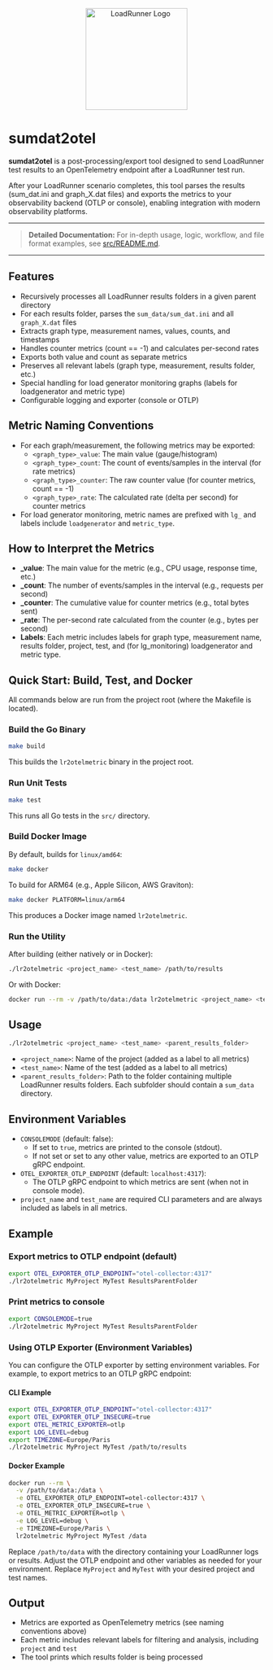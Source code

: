<!-- LoadRunner Logo -->
<p align="center">
  <img src="https://upload.wikimedia.org/wikipedia/commons/2/2e/Micro_Focus_LoadRunner_Logo.png" alt="LoadRunner Logo" width="200"/>
</p>

# sumdat2otel

**sumdat2otel** is a post-processing/export tool designed to send LoadRunner test results to an OpenTelemetry endpoint after a LoadRunner test run.

After your LoadRunner scenario completes, this tool parses the results (sum_dat.ini and graph_X.dat files) and exports the metrics to your observability backend (OTLP or console), enabling integration with modern observability platforms.

---

> **Detailed Documentation:**
> For in-depth usage, logic, workflow, and file format examples, see [src/README.md](src/README.md).

---

## Features
- Recursively processes all LoadRunner results folders in a given parent directory
- For each results folder, parses the `sum_data/sum_dat.ini` and all `graph_X.dat` files
- Extracts graph type, measurement names, values, counts, and timestamps
- Handles counter metrics (count == -1) and calculates per-second rates
- Exports both value and count as separate metrics
- Preserves all relevant labels (graph type, measurement, results folder, etc.)
- Special handling for load generator monitoring graphs (labels for loadgenerator and metric type)
- Configurable logging and exporter (console or OTLP)

## Metric Naming Conventions
- For each graph/measurement, the following metrics may be exported:
  - `<graph_type>_value`: The main value (gauge/histogram)
  - `<graph_type>_count`: The count of events/samples in the interval (for rate metrics)
  - `<graph_type>_counter`: The raw counter value (for counter metrics, count == -1)
  - `<graph_type>_rate`: The calculated rate (delta per second) for counter metrics
- For load generator monitoring, metric names are prefixed with `lg_` and labels include `loadgenerator` and `metric_type`.

## How to Interpret the Metrics
- **_value**: The main value for the metric (e.g., CPU usage, response time, etc.)
- **_count**: The number of events/samples in the interval (e.g., requests per second)
- **_counter**: The cumulative value for counter metrics (e.g., total bytes sent)
- **_rate**: The per-second rate calculated from the counter (e.g., bytes per second)
- **Labels**: Each metric includes labels for graph type, measurement name, results folder, project, test, and (for lg_monitoring) loadgenerator and metric type.

## Quick Start: Build, Test, and Docker

All commands below are run from the project root (where the Makefile is located).

### Build the Go Binary

```sh
make build
```
This builds the `lr2otelmetric` binary in the project root.

### Run Unit Tests

```sh
make test
```
This runs all Go tests in the `src/` directory.

### Build Docker Image

By default, builds for `linux/amd64`:
```sh
make docker
```

To build for ARM64 (e.g., Apple Silicon, AWS Graviton):
```sh
make docker PLATFORM=linux/arm64
```

This produces a Docker image named `lr2otelmetric`.

### Run the Utility

After building (either natively or in Docker):

```sh
./lr2otelmetric <project_name> <test_name> /path/to/results
```

Or with Docker:
```sh
docker run --rm -v /path/to/data:/data lr2otelmetric <project_name> <test_name> /data
```

## Usage

```sh
./lr2otelmetric <project_name> <test_name> <parent_results_folder>
```
- `<project_name>`: Name of the project (added as a label to all metrics)
- `<test_name>`: Name of the test (added as a label to all metrics)
- `<parent_results_folder>`: Path to the folder containing multiple LoadRunner results folders. Each subfolder should contain a `sum_data` directory.

## Environment Variables

- `CONSOLEMODE` (default: false):
  - If set to `true`, metrics are printed to the console (stdout).
  - If not set or set to any other value, metrics are exported to an OTLP gRPC endpoint.
- `OTEL_EXPORTER_OTLP_ENDPOINT` (default: `localhost:4317`):
  - The OTLP gRPC endpoint to which metrics are sent (when not in console mode).
- `project_name` and `test_name` are required CLI parameters and are always included as labels in all metrics.

## Example

### Export metrics to OTLP endpoint (default)
```sh
export OTEL_EXPORTER_OTLP_ENDPOINT="otel-collector:4317"
./lr2otelmetric MyProject MyTest ResultsParentFolder
```

### Print metrics to console
```sh
export CONSOLEMODE=true
./lr2otelmetric MyProject MyTest ResultsParentFolder
```

### Using OTLP Exporter (Environment Variables)

You can configure the OTLP exporter by setting environment variables. For example, to export metrics to an OTLP gRPC endpoint:

#### CLI Example

```sh
export OTEL_EXPORTER_OTLP_ENDPOINT="otel-collector:4317"
export OTEL_EXPORTER_OTLP_INSECURE=true
export OTEL_METRIC_EXPORTER=otlp
export LOG_LEVEL=debug
export TIMEZONE=Europe/Paris
./lr2otelmetric MyProject MyTest /path/to/results
```

#### Docker Example

```sh
docker run --rm \
  -v /path/to/data:/data \
  -e OTEL_EXPORTER_OTLP_ENDPOINT=otel-collector:4317 \
  -e OTEL_EXPORTER_OTLP_INSECURE=true \
  -e OTEL_METRIC_EXPORTER=otlp \
  -e LOG_LEVEL=debug \
  -e TIMEZONE=Europe/Paris \
  lr2otelmetric MyProject MyTest /data
```

Replace `/path/to/data` with the directory containing your LoadRunner logs or results. Adjust the OTLP endpoint and other variables as needed for your environment. Replace `MyProject` and `MyTest` with your desired project and test names.

## Output
- Metrics are exported as OpenTelemetry metrics (see naming conventions above)
- Each metric includes relevant labels for filtering and analysis, including `project` and `test`
- The tool prints which results folder is being processed

